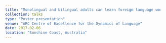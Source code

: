 ```yaml
---
title: "Monolingual and bilingual adults can learn foreign language words implicitly."
collection: talks
type: "Poster presentation"
venue: "ARC Centre of Excellence for the Dynamics of Language"
date: 2017-02-06
location: "Sunshine Coast, Australia"
---
```

